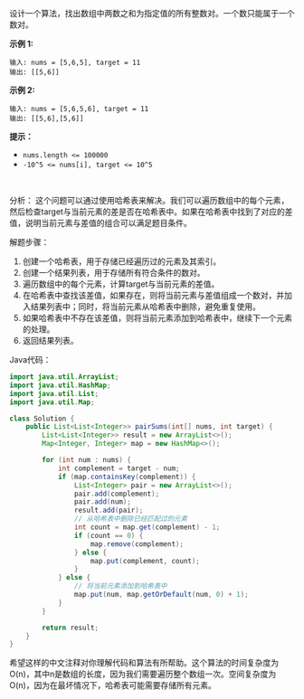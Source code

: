 设计一个算法，找出数组中两数之和为指定值的所有整数对。一个数只能属于一个数对。

**示例 1:**

```
输入: nums = [5,6,5], target = 11
输出: [[5,6]]
```

**示例 2:**

```
输入: nums = [5,6,5,6], target = 11
输出: [[5,6],[5,6]]
```

**提示：**

- `nums.length <= 100000`
- `-10^5 <= nums[i], target <= 10^5`

​          



分析：
这个问题可以通过使用哈希表来解决。我们可以遍历数组中的每个元素，然后检查target与当前元素的差是否在哈希表中。如果在哈希表中找到了对应的差值，说明当前元素与差值的组合可以满足题目条件。

解题步骤：
1. 创建一个哈希表，用于存储已经遍历过的元素及其索引。
2. 创建一个结果列表，用于存储所有符合条件的数对。
3. 遍历数组中的每个元素，计算target与当前元素的差值。
4. 在哈希表中查找该差值，如果存在，则将当前元素与差值组成一个数对，并加入结果列表中；同时，将当前元素从哈希表中删除，避免重复使用。
5. 如果哈希表中不存在该差值，则将当前元素添加到哈希表中，继续下一个元素的处理。
6. 返回结果列表。

Java代码：

```java
import java.util.ArrayList;
import java.util.HashMap;
import java.util.List;
import java.util.Map;

class Solution {
    public List<List<Integer>> pairSums(int[] nums, int target) {
        List<List<Integer>> result = new ArrayList<>();
        Map<Integer, Integer> map = new HashMap<>();

        for (int num : nums) {
            int complement = target - num;
            if (map.containsKey(complement)) {
                List<Integer> pair = new ArrayList<>();
                pair.add(complement);
                pair.add(num);
                result.add(pair);
                // 从哈希表中删除已经匹配过的元素
                int count = map.get(complement) - 1;
                if (count == 0) {
                    map.remove(complement);
                } else {
                    map.put(complement, count);
                }
            } else {
                // 将当前元素添加到哈希表中
                map.put(num, map.getOrDefault(num, 0) + 1);
            }
        }

        return result;
    }
}
```

希望这样的中文注释对你理解代码和算法有所帮助。这个算法的时间复杂度为O(n)，其中n是数组的长度，因为我们需要遍历整个数组一次。空间复杂度为O(n)，因为在最坏情况下，哈希表可能需要存储所有元素。